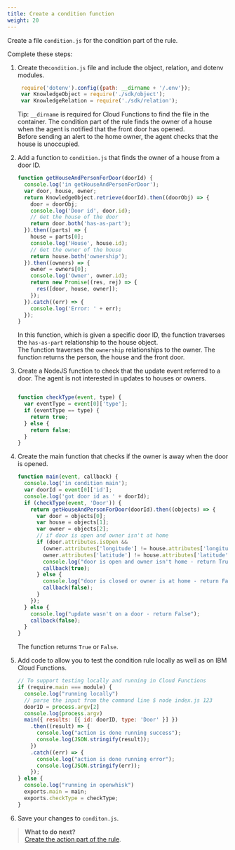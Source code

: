 ```yaml
---
title: Create a condition function 
weight: 20
---
```

Create a file `condition.js` for the condition part of the rule.

Complete these steps:

1. Create the`condition.js` file and include the object, relation, and dotenv modules.

     ```JAVASCRIPT
      require('dotenv').config({path: __dirname + '/.env'});
      var KnowledgeObject = require('./sdk/object');
      var KnowledgeRelation = require('./sdk/relation');

     ```
    Tip: `__dirname` is required for Cloud Functions to find the file in the container. 
    The condition part of the rule finds the owner of a  house when the agent is notified that the front door has opened.  
    Before sending an alert to the home owner, the agent checks that the house is unoccupied. 
2. Add a function to `condition.js` that finds the owner of a house from a door ID.

      ```JAVASCRIPT
      function getHouseAndPersonForDoor(doorId) {
        console.log('in getHouseAndPersonForDoor');
        var door, house, owner;
        return KnowledgeObject.retrieve(doorId).then((doorObj) => {
          door = doorObj;
          console.log('Door id', door.id);
          // Get the house of the door
          return door.both('has-as-part');
        }).then((parts) => {
          house = parts[0];
          console.log('House', house.id);
          // Get the owner of the house
          return house.both('ownership');
        }).then((owners) => {
          owner = owners[0];
          console.log('Owner', owner.id);
          return new Promise((res, rej) => {
            res([door, house, owner]);
          });
        }).catch((err) => {
          console.log('Error: ' + err);
        });
      }

      ```
    In this function, which is given a specific door ID, the function traverses the `has-as-part` relationship to the house object.  
    The function traverses the `ownership` relationships to the owner.  The function returns the person, the house and the front door.
3. Create a NodeJS function to check that the update event referred to a door.  The agent is not interested in updates to houses or owners.
  
      ```JAVASCRIPT

      function checkType(event, type) {
        var eventType = event[0]['type'];
        if (eventType == type) {
          return true;
        } else {
          return false;
        }
      }

      ```
4.  Create the main function that checks if the owner is away when the door is opened.

      ```JAVASCRIPT
      function main(event, callback) {
        console.log('in condition main');
        var doorId = event[0]['id'];
        console.log('got door id as ' + doorId);
        if (checkType(event, 'Door')) {
          return getHouseAndPersonForDoor(doorId).then((objects) => {
            var door = objects[0];
            var house = objects[1];
            var owner = objects[2];
            // if door is open and owner isn't at home
            if (door.attributes.isOpen &&
              (owner.attributes['longitude'] != house.attributes['longitude'] ||
              owner.attributes['latitude'] != house.attributes['latitude'])) {
              console.log("door is open and owner isn't home - return True");
              callback(true);
            } else {
              console.log("door is closed or owner is at home - return False");
              callback(false);
            }
          });
        } else {
          console.log("update wasn't on a door - return False");
          callback(false);
        }
      }

      ```
      The function returns `True` or `False`.
5.  Add code to allow you to test the condition rule locally as well as on IBM Cloud Functions.
      ```JAVASCRIPT
      // To support testing locally and running in Cloud Functions
      if (require.main === module) {
        console.log("running locally")
        // parse the input from the command line $ node index.js 123
        doorID = process.argv[2]
        console.log(process.argv)
        main({ results: [{ id: doorID, type: 'Door' }] })
          .then((result) => {
            console.log("action is done running success");
            console.log(JSON.stringify(result));
          })
          .catch((err) => {
            console.log("action is done running error");
            console.log(JSON.stringify(err));
          });
      } else {
        console.log("running in openwhisk")
        exports.main = main;
        exports.checkType = checkType;
      }

      ```
6. Save your changes to `conditon.js`.

> **What to do next?**<br/>
[Create the action part of the rule]({{site.baseurl}}/knowledge/create-action-function).
